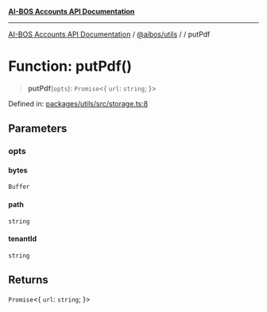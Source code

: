 [**AI-BOS Accounts API Documentation**](../../../README.md)

***

[AI-BOS Accounts API Documentation](../../../README.md) / [@aibos/utils](../README.md) / [](../README.md) / putPdf

# Function: putPdf()

> **putPdf**(`opts`): `Promise`\<\{ `url`: `string`; \}\>

Defined in: [packages/utils/src/storage.ts:8](https://github.com/pohlai88/accounts/blob/48103fb36d28b2b9bfb33472b6de2f719773cde9/packages/utils/src/storage.ts#L8)

## Parameters

### opts

#### bytes

`Buffer`

#### path

`string`

#### tenantId

`string`

## Returns

`Promise`\<\{ `url`: `string`; \}\>
